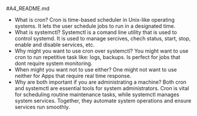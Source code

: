 #A4_README.md
- What is cron?
  Cron is time-based scheduler in Unix-like operating systems. It lets the user schedule jobs to run in a designated time.
- What is systemctl?
  Systemctl is a comand line utility that is used to control systemd.
  It is used to manage sercives, chech status, start, stop, enable and disable services, etc.
- Why might you want to use cron over systemctl?
  You might want to use cron to run repetitive task like: logs, backups. Is perfect for jobs that dont require system monitoring.
- When might you want not to use either?
  One might not want to use neither for Apps that require real time response. 
- Why are both important if you are administrating a machine?
  Both cron and systemctl are essential tools for system administrators.
  Cron is vital for scheduling routine maintenance tasks, while systemctl manages system services.
  Together, they automate system operations and ensure services run smoothly.
